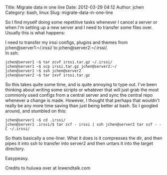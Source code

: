 Title: Migrate data in one line
Date: 2012-03-29 04:12
Author: jchen
Category: bash, linux
Slug: migrate-data-in-one-line

So I find myself doing some repetitive tasks whenever I cancel a server
or when I'm setting up a new server and I need to transfer some files
over. Usually this is what happens:

I need to transfer my irssi configs, plugins and themes from
jchen@server1:\~/.irssi/ to jchen@server2:\~/.irssi/.  
In ssh:

    jchen@server1 ~$ tar zcvf irssi.tar.gz ~/.irssi/
    jchen@server1 ~$ scp irssi.tar.gz jchen@server2:~/
    jchen@server1 ~$ ssh jchen@server2
    jchen@server2 ~$ tar zxvf irssi.tar.gz

So this takes quite some time, and is quite annoying to type out. I've
been thinking about writing some scripts or whatever that will just grab
the most commonly used configs from a central server and sync the
central repo whenever a change is made. However, I thought that perhaps
that wouldn't really be any more time saving than just being better at
bash. So I googled around, and stumbled on this:

    jchen@server1 ~$ cd .irssi/
    jchen@server1 .irssi/$ tar zcf - irssi | ssh jchen@server2 tar xzf - -C ~/.irssi/

So thats basically a one-liner. What it does is it compresses the dir,
and then pipes it into ssh to transfer into server2 and then untars it
into the target directory.

Easypeasy.

Credits to huluwa over at lowendtalk.com

